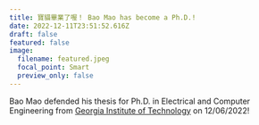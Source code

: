 ```yaml
---
title: 寶貓畢業了喔！ Bao Mao has become a Ph.D.!
date: 2022-12-11T23:51:52.616Z
draft: false
featured: false
image:
  filename: featured.jpeg
  focal_point: Smart
  preview_only: false
---
```

Bao Mao defended his thesis for Ph.D. in Electrical and Computer Engineering from [Georgia Institute of Technology](https://www.gatech.edu/) on 12/06/2022!
